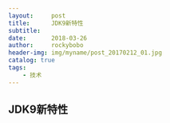 ```yaml
---
layout:     post
title:      JDK9新特性
subtitle:   
date:       2018-03-26
author:     rockybobo
header-img: img/myname/post_20170212_01.jpg
catalog: true
tags:
    - 技术
---
```


## JDK9新特性

 
